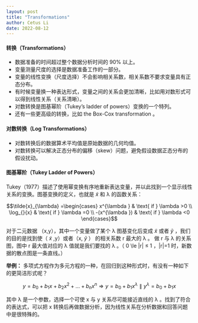 ```yaml
---
layout: post
title: "Transformations"
author: Cetus Li
date: 2022-08-12
---
```

#### **转换（Transformations）**
- 数据准备的时间超过整个数据分析时间的 90% 以上。
- 变量测量尺度的选择是数据准备工作的一部分。
- 变量的线性变换（尺度选择）不会影响相关系数，相关系数不要求变量具有正态分布。
- 有时候变量换一种表达形式，变量之间的关系会更加清晰，比如用对数形式可以得到线性关系（关系清晰）。
- 对数转换是图基幂阶（Tukey’s ladder of powers）变换的一个特列。
- 还有一些更高级的转换，比如 the Box-Cox transformation 。

#### **对数转换（Log Transformations）**
- 对数转换后的数据算术平均值是原始数据的几何均值。
- 对数转换可以解决正态分布的偏移（skew）问题，避免假设数据正态分布的假设扰动。

#### **图基幂阶（Tukey Ladder of Powers）**
Tukey（1977）描述了使用幂变换有序地重新表达变量，并以此找到一个显示线性关系的变换。图基变换的定义，也就是 $\tilde{x}$ 和 λ 的函数关系：

$$\tilde{x}_{\lambda} =\begin{cases}
 x^{\lambda }  & \text{ if } \lambda >0 \\
 \log_{}{x}  & \text{ if } \lambda =0 \\
 -(x^{\lambda }) & \text{ if } \lambda <0
\end{cases}$$

对于二元数据 （x,y），其中一个变量做了某个 λ 图基变化后变成 $\tilde{x}$ 或者 $\tilde{y}$ ，我们的目的是找到使（ $\tilde{x}$ ,y）或者（x, $\tilde{y}$ ） 的相关系数 r 最大的 λ 。 做 r 与 λ 的关系图，图中 r 最大值对应的 λ 值就是我们要找的 λ 。（  0 \le |r| $\le$ 1 ，|r|=1 时，新数据的散点图是一条直线。）



**举例：**
多项式方程作为多元方程的一种，在回归到这种形式时，有没有一种如下的更简洁形式呢？

$$y=b_{0}+b_{1}x+b_{2}x^2+...+b_{n}x^n \Rightarrow y=b_{0}+b_{1}x^\lambda \parallel y^\lambda =b_{0}+b_{1}x$$

其中 λ 是一个参数，选择一个可使 x 与 y 关系尽可能接近直线的 λ 。找到了符合的表达式，可以把 x 转换后再做数据分析，因为线性关系在分析数据和回答问题中是很特殊的。




